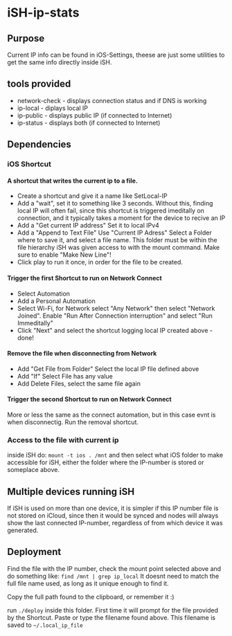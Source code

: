 # iSH-ip-stats

## Purpose

Current IP info can be found in iOS-Settings, theese are just some
utilities to get the same info directly inside iSH.

## tools provided

- network-check - displays connection status and if DNS is working
- ip-local - diplays local IP
- ip-public - displays public IP (if connected to Internet)
- ip-status - displays both (if connected to Internet)

## Dependencies

### iOS Shortcut

#### A shortcut that writes the current ip to a file.

- Create a shortcut and give it a name like SetLocal-IP
- Add a "wait", set it to something like 3 seconds.
Without this, finding local IP will often fail, since this shortcut is triggered
imeditally on connection, and it typically takes a moment for the
device to recive an IP
- Add a "Get current IP address" Set it to local IPv4
- Add a "Append to Text File"  Use "Current IP Adress" Select a Folder
where to save it, and select a file name. This folder must be within
the file hierarchy iSH was given access to with the mount command. Make
sure to enable "Make New Line"!
- Click play to run it once, in order for the file to be created.

#### Trigger the first Shortcut to run on Network Connect

- Select Automation
- Add a Personal Automation
- Select Wi-Fi, for Network select "Any Network" then select "Network
Joined". Enable "Run After Connection interruption" and select "Run Immeditally"
- Click "Next" and select the shortcut logging local IP created above -
done!

#### Remove the file when disconnecting from Network

- Add "Get File from Folder" Select the local IP file defined above
- Add "If" Select File has any value
- Add Delete Files, select the same file again

#### Trigger the second Shortcut to run on Network Connect

More or less the same as the connect automation, but in this case evnt is
when disconnectig. Run the removal shortcut.

### Access to the file with current ip

inside iSH do: `mount -t ios . /mnt` and then select what iOS folder to
make accessible for iSH, either the folder where the IP-number is
stored or someplace above.

## Multiple devices running iSH

If iSH is used  on more than one device, it is simpler if this IP
number file is not stored on iCloud, since then it would be synced and
nodes will always show the last connected IP-number, regardless of
from which device it was generated.

## Deployment

Find the file with the IP number, check the mount point selected above
and do something like: `find /mnt | grep ip_local` It doesnt need to
match the full file name used, as long as it unique enough to find
it.

Copy the full path found to the clipboard, or remember it :)

run `./deploy` inside this folder. First time it will prompt for 
the file provided by the Shortcut. Paste or type the filename
found above. This filename is saved to `~/.local_ip_file`
